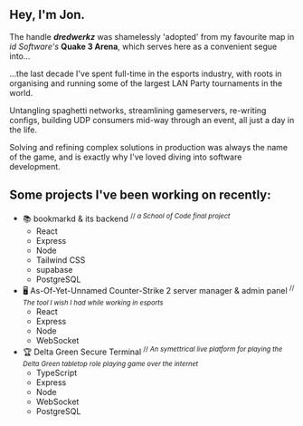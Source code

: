 ## Hey, I'm Jon.

The handle ***dredwerkz*** was shamelessly 'adopted' from my favourite map in _id Software's_ **Quake 3 Arena**, which serves here as a convenient segue into...

...the last decade I've spent full-time in the esports industry, with roots in organising and running some of the largest LAN Party tournaments in the world.

Untangling spaghetti networks, streamlining gameservers, re-writing configs, building UDP consumers mid-way through an event, all just a day in the life.

Solving and refining complex solutions in production was always the name of the game, and is exactly why I've loved diving into software development.

## Some projects I've been working on recently:

  - 📚 bookmarkd & its backend <sup>// _a School of Code final project_</sup>
    - React
    - Express
    - Node
    - Tailwind CSS
    - supabase
    - PostgreSQL
  - 🖥 As-Of-Yet-Unnamed Counter-Strike 2 server manager & admin panel <sup>// _The tool I wish I had while working in esports_</sup>
    - React
    - Express
    - Node
    - WebSocket
  - 🏆 Delta Green Secure Terminal <sup>// _An symettrical live platform for playing the Delta Green tabletop role playing game over the internet_</sup>
    - TypeScript
    - Express
    - Node
    - WebSocket
    - PostgreSQL
